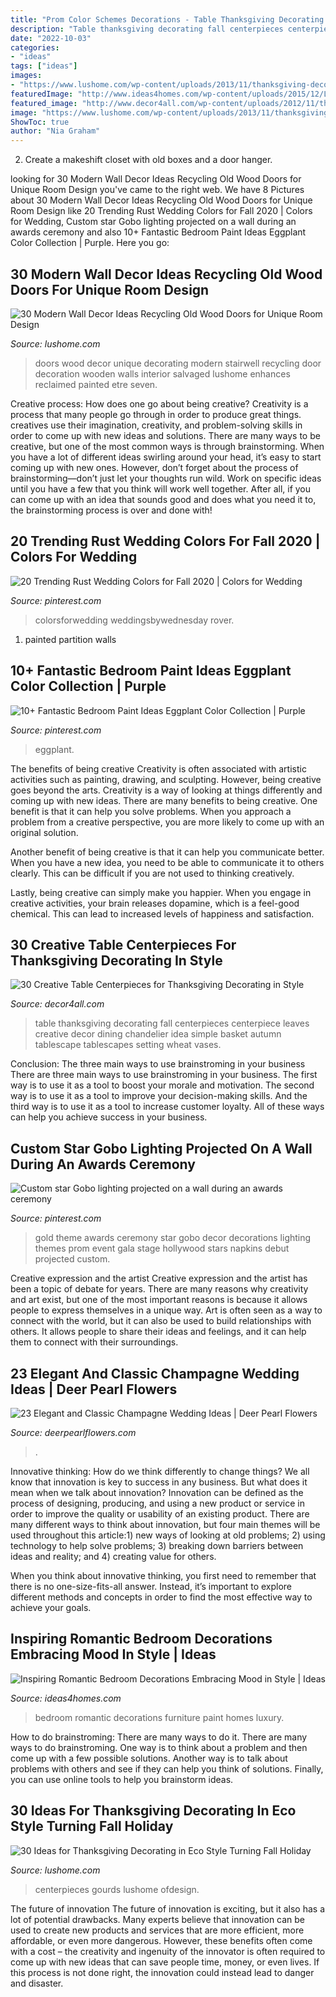 ```yaml
---
title: "Prom Color Schemes Decorations - Table Thanksgiving Decorating Fall Centerpieces Centerpiece Leaves Creative Decor Dining Chandelier Idea Simple Basket Autumn Tablescape Tablescapes Setting Wheat Vases"
description: "Table thanksgiving decorating fall centerpieces centerpiece leaves creative decor dining chandelier idea simple basket autumn tablescape tablescapes setting wheat vases"
date: "2022-10-03"
categories:
- "ideas"
tags: ["ideas"]
images:
- "https://www.lushome.com/wp-content/uploads/2013/11/thanksgiving-decorating-table-setting-11.jpg"
featuredImage: "http://www.ideas4homes.com/wp-content/uploads/2015/12/Luxury-Wall-Paint-in-Romantic-Bedroom-Decorations-with-Best-Furniture-and-Pastel-Accent.jpg"
featured_image: "http://www.decor4all.com/wp-content/uploads/2012/11/thanksgiving-decorating-ideas-table-centerpieces-8.jpg"
image: "https://www.lushome.com/wp-content/uploads/2013/11/thanksgiving-decorating-table-setting-11.jpg"
ShowToc: true
author: "Nia Graham"
---
```



2. Create a makeshift closet with old boxes and a door hanger.

	

		
looking for 30 Modern Wall Decor Ideas Recycling Old Wood Doors for Unique Room Design you've came to the right web. We have 8 Pictures about 30 Modern Wall Decor Ideas Recycling Old Wood Doors for Unique Room Design like 20 Trending Rust Wedding Colors for Fall 2020 | Colors for Wedding, Custom star Gobo lighting projected on a wall during an awards ceremony and also 10+ Fantastic Bedroom Paint Ideas Eggplant Color Collection | Purple. Here you go:
		
    
## 30 Modern Wall Decor Ideas Recycling Old Wood Doors For Unique Room Design

<img loading=lazy src="http://www.lushome.com/wp-content/uploads/2013/03/recycling-old-soors-modern-wall-decor-ideas-12.jpg" onerror="this.onerror=null;this.src='https://tse2.mm.bing.net/th?id=OIP.bC_J8ssUMqN8qNwKZ0TyAwAAAA&amp;pid=15.1';" alt="30 Modern Wall Decor Ideas Recycling Old Wood Doors for Unique Room Design">

_Source: lushome.com_

>doors wood decor unique decorating modern stairwell recycling door decoration wooden walls interior salvaged lushome enhances reclaimed painted etre seven. 

	

Creative process: How does one go about being creative?
Creativity is a process that many people go through in order to produce great things. creatives use their imagination, creativity, and problem-solving skills in order to come up with new ideas and solutions. There are many ways to be creative, but one of the most common ways is through brainstorming. When you have a lot of different ideas swirling around your head, it’s easy to start coming up with new ones. However, don’t forget about the process of brainstorming—don’t just let your thoughts run wild. Work on specific ideas until you have a few that you think will work well together. After all, if you can come up with an idea that sounds good and does what you need it to, the brainstorming process is over and done with!

    
## 20 Trending Rust Wedding Colors For Fall 2020 | Colors For Wedding

<img loading=lazy src="https://i.pinimg.com/736x/ee/1c/47/ee1c4751a702e979d2e0a87053a0a7ee.jpg" onerror="this.onerror=null;this.src='https://tse1.mm.bing.net/th?id=OIP.stBUyGhjH9uK21mZsZldwwHaRo&amp;pid=15.1';" alt="20 Trending Rust Wedding Colors for Fall 2020 | Colors for Wedding">

_Source: pinterest.com_

>colorsforwedding weddingsbywednesday rover. 

	

1. painted partition walls

    
## 10+ Fantastic Bedroom Paint Ideas Eggplant Color Collection | Purple

<img loading=lazy src="https://i.pinimg.com/736x/45/00/8c/45008c58930c548d02d53bae03c5cb9a.jpg" onerror="this.onerror=null;this.src='https://tse2.mm.bing.net/th?id=OIP.Z9WwhY_oCZuKCX_P-wEm4gHaJ3&amp;pid=15.1';" alt="10+ Fantastic Bedroom Paint Ideas Eggplant Color Collection | Purple">

_Source: pinterest.com_

>eggplant. 

	

The benefits of being creative
Creativity is often associated with artistic activities such as painting, drawing, and sculpting. However, being creative goes beyond the arts. Creativity is a way of looking at things differently and coming up with new ideas.
There are many benefits to being creative. One benefit is that it can help you solve problems. When you approach a problem from a creative perspective, you are more likely to come up with an original solution.

Another benefit of being creative is that it can help you communicate better. When you have a new idea, you need to be able to communicate it to others clearly. This can be difficult if you are not used to thinking creatively.

Lastly, being creative can simply make you happier. When you engage in creative activities, your brain releases dopamine, which is a feel-good chemical. This can lead to increased levels of happiness and satisfaction.

    
## 30 Creative Table Centerpieces For Thanksgiving Decorating In Style

<img loading=lazy src="http://www.decor4all.com/wp-content/uploads/2012/11/thanksgiving-decorating-ideas-table-centerpieces-8.jpg" onerror="this.onerror=null;this.src='https://tse3.mm.bing.net/th?id=OIP.e71825xiitKCdrab3wPyngHaLD&amp;pid=15.1';" alt="30 Creative Table Centerpieces for Thanksgiving Decorating in Style">

_Source: decor4all.com_

>table thanksgiving decorating fall centerpieces centerpiece leaves creative decor dining chandelier idea simple basket autumn tablescape tablescapes setting wheat vases. 

	

Conclusion: The three main ways to use brainstroming in your business
There are three main ways to use brainstroming in your business. The first way is to use it as a tool to boost your morale and motivation. The second way is to use it as a tool to improve your decision-making skills. And the third way is to use it as a tool to increase customer loyalty. All of these ways can help you achieve success in your business.

    
## Custom Star Gobo Lighting Projected On A Wall During An Awards Ceremony

<img loading=lazy src="https://i.pinimg.com/736x/23/05/5e/23055eeba04e19a7505b97023c5cded4--gold-napkins-stage-backdrops.jpg" onerror="this.onerror=null;this.src='https://tse2.mm.bing.net/th?id=OIP.0BKIjecvhyZ8woJn8m660QHaLG&amp;pid=15.1';" alt="Custom star Gobo lighting projected on a wall during an awards ceremony">

_Source: pinterest.com_

>gold theme awards ceremony star gobo decor decorations lighting themes prom event gala stage hollywood stars napkins debut projected custom. 

	

Creative expression and the artist
Creative expression and the artist has been a topic of debate for years. There are many reasons why creativity and art exist, but one of the most important reasons is because it allows people to express themselves in a unique way. Art is often seen as a way to connect with the world, but it can also be used to build relationships with others. It allows people to share their ideas and feelings, and it can help them to connect with their surroundings.

    
## 23 Elegant And Classic Champagne Wedding Ideas | Deer Pearl Flowers

<img loading=lazy src="https://www.deerpearlflowers.com/wp-content/uploads/2015/09/Champagne-Wedding-Color-Palettes.jpg" onerror="this.onerror=null;this.src='https://tse2.mm.bing.net/th?id=OIP.kEl4K3UaX7XGTGF_azoj4wHaLY&amp;pid=15.1';" alt="23 Elegant and Classic Champagne Wedding Ideas | Deer Pearl Flowers">

_Source: deerpearlflowers.com_

>. 

	

Innovative thinking: How do we think differently to change things?
We all know that innovation is key to success in any business. But what does it mean when we talk about innovation?
Innovation can be defined as the process of designing, producing, and using a new product or service in order to improve the quality or usability of an existing product. There are many different ways to think about innovation, but four main themes will be used throughout this article:1) new ways of looking at old problems; 2) using technology to help solve problems; 3) breaking down barriers between ideas and reality; and 4) creating value for others. 

When you think about innovative thinking, you first need to remember that there is no one-size-fits-all answer. Instead, it’s important to explore different methods and concepts in order to find the most effective way to achieve your goals.

    
## Inspiring Romantic Bedroom Decorations Embracing Mood In Style | Ideas

<img loading=lazy src="http://www.ideas4homes.com/wp-content/uploads/2015/12/Luxury-Wall-Paint-in-Romantic-Bedroom-Decorations-with-Best-Furniture-and-Pastel-Accent.jpg" onerror="this.onerror=null;this.src='https://tse4.mm.bing.net/th?id=OIP.0-xJcVkRBZoQF933dJDuzAHaEo&amp;pid=15.1';" alt="Inspiring Romantic Bedroom Decorations Embracing Mood in Style | Ideas">

_Source: ideas4homes.com_

>bedroom romantic decorations furniture paint homes luxury. 

	

How to do brainstroming: There are many ways to do it.
There are many ways to do brainstroming. One way is to think about a problem and then come up with a few possible solutions. Another way is to talk about problems with others and see if they can help you think of solutions. Finally, you can use online tools to help you brainstorm ideas.

    
## 30 Ideas For Thanksgiving Decorating In Eco Style Turning Fall Holiday

<img loading=lazy src="https://www.lushome.com/wp-content/uploads/2013/11/thanksgiving-decorating-table-setting-11.jpg" onerror="this.onerror=null;this.src='https://tse2.mm.bing.net/th?id=OIP.0nGrayP81wJHJapv87Vu3AHaI1&amp;pid=15.1';" alt="30 Ideas for Thanksgiving Decorating in Eco Style Turning Fall Holiday">

_Source: lushome.com_

>centerpieces gourds lushome ofdesign. 

	

The future of innovation
The future of innovation is exciting, but it also has a lot of potential drawbacks. Many experts believe that innovation can be used to create new products and services that are more efficient, more affordable, or even more dangerous. However, these benefits often come with a cost – the creativity and ingenuity of the innovator is often required to come up with new ideas that can save people time, money, or even lives. If this process is not done right, the innovation could instead lead to danger and disaster.

